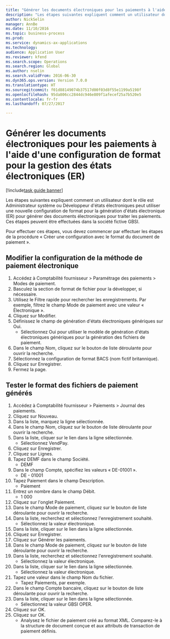 ```yaml
--- 
title: "Générer les documents électroniques pour les paiements à l'aide d'une configuration de format pour la gestion des états électroniques (ER)"
description: "Les étapes suivantes expliquent comment un utilisateur dont le rôle est Administrateur système ou Développeur d'états électroniques peut utiliser une nouvelle configuration de format pour la génération d'états électronique (ER) pour générer des documents électroniques pour traiter les paiements."
author: NickSelin
manager: AnnBe
ms.date: 11/10/2016
ms.topic: business-process
ms.prod: 
ms.service: dynamics-ax-applications
ms.technology: 
audience: Application User
ms.reviewer: kfend
ms.search.scope: Operations
ms.search.region: Global
ms.author: nselin
ms.search.validFrom: 2016-06-30
ms.dyn365.ops.version: Version 7.0.0
ms.translationtype: HT
ms.sourcegitcommit: f01d88149074b37517d00f03d8f55e1199a5198f
ms.openlocfilehash: 95da806cc2844dc946e809f1afecef25a7b520e5
ms.contentlocale: fr-fr
ms.lasthandoff: 07/27/2017

---
```

# <a name="generate-electronic-documents-for-payments-using-a-format-configuration-for-electronic-reporting-er"></a>Générer les documents électroniques pour les paiements à l'aide d'une configuration de format pour la gestion des états électroniques (ER)

[!include[task guide banner](../../includes/task-guide-banner.md)]

Les étapes suivantes expliquent comment un utilisateur dont le rôle est Administrateur système ou Développeur d'états électroniques peut utiliser une nouvelle configuration de format pour la génération d'états électronique (ER) pour générer des documents électroniques pour traiter les paiements. Ces étapes peuvent être effectuées dans la société fictive GBSI.

Pour effectuer ces étapes, vous devez commencer par effectuer les étapes de la procédure « Créer une configuration avec le format du document de paiement ».


## <a name="change-the-configuration-of-the-electronic-payment-method"></a>Modifier la configuration de la méthode de paiement électronique
1. Accédez à Comptabilité fournisseur > Paramétrage des paiements > Modes de paiement.
2. Basculez la section de format de fichier pour la développer, si nécessaire.
3. Utilisez le Filtre rapide pour rechercher les enregistrements. Par exemple, filtrez le champ Mode de paiement avec une valeur « Électronique ».
4. Cliquez sur Modifier.
5. Définissez le champ de génération d'états électroniques génériques sur Oui.
    * Sélectionnez Oui pour utiliser le modèle de génération d'états électroniques génériques pour la génération des fichiers de paiement.  
6. Dans le champ Nom, cliquez sur le bouton de liste déroulante pour ouvrir la recherche.
7. Sélectionnez la configuration de format BACS (nom fictif britannique).
8. Cliquez sur Enregistrer.
9. Fermez la page.

## <a name="test-the-format-of-generated-payment-files"></a>Tester le format des fichiers de paiement générés
1. Accédez à Comptabilité fournisseur > Paiements > Journal des paiements.
2. Cliquez sur Nouveau.
3. Dans la liste, marquez la ligne sélectionnée.
4. Dans le champ Nom, cliquez sur le bouton de liste déroulante pour ouvrir la recherche.
5. Dans la liste, cliquer sur le lien dans la ligne sélectionnée.
    * Sélectionnez VendPay.  
6. Cliquez sur Enregistrer.
7. Cliquez sur Lignes.
8. Tapez DEMF dans le champ Société.
    * DEMF  
9. Dans le champ Compte, spécifiez les valeurs « DE-01001 ».
    * DE - 01001  
10. Tapez Paiement dans le champ Description.
    * Paiement  
11. Entrez un nombre dans le champ Débit.
    * 1 000  
12. Cliquez sur l'onglet Paiement.
13. Dans le champ Mode de paiement, cliquez sur le bouton de liste déroulante pour ouvrir la recherche.
14. Dans la liste, recherchez et sélectionnez l'enregistrement souhaité.
    * Sélectionnez la valeur électronique.  
15. Dans la liste, cliquer sur le lien dans la ligne sélectionnée.
16. Cliquez sur Enregistrer.
17. Cliquez sur Générer les paiements.
18. Dans le champ Mode de paiement, cliquez sur le bouton de liste déroulante pour ouvrir la recherche.
19. Dans la liste, recherchez et sélectionnez l'enregistrement souhaité.
    * Sélectionnez la valeur électronique.  
20. Dans la liste, cliquer sur le lien dans la ligne sélectionnée.
    * Sélectionnez la valeur électronique.  
21. Tapez une valeur dans le champ Nom du fichier.
    * Tapez Paiements, par exemple.  
22. Dans le champ Compte bancaire, cliquez sur le bouton de liste déroulante pour ouvrir la recherche.
23. Dans la liste, cliquer sur le lien dans la ligne sélectionnée.
    * Sélectionnez la valeur GBSI OPER.  
24. Cliquez sur OK.
25. Cliquez sur OK.
    * Analysez le fichier de paiement créé au format XML. Comparez-le à la structure de document conçue et aux attributs de transaction de paiement définis.  


